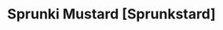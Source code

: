 ---
slug: sprunki-mustard-sprunkstard
title: Sprunki Mustard [Sprunkstard]
description: "Sprunki Mustard [Sprunkstard] is an exciting online game. Play for free directly in your browser!"
icon: /images/popular_mods/Sprunki Mustard [Sprunkstard].png
url: https://wowtbc.net/sprunkin/sprunkstardtest/index.html
previewImage: /images/popular_mods/Sprunki Mustard [Sprunkstard].png
type: popular mods

# SEO配置
seo:
  title: "Sprunki Mustard [Sprunkstard] - Play Free Online Game | Fun Browser Games"
  description: "Sprunki Mustard [Sprunkstard] - Play this fun online game for free in your browser. No download required!"
  ogImage: "/images/popular_mods/Sprunki Mustard [Sprunkstard].png"
  keywords: "sprunki-mustard-sprunkstard, online game, browser game, free game, popular mods game, play online"

videoUrls:
  - https://www.youtube.com/embed/example1
  - https://www.youtube.com/embed/example2

whyPlay:
  title: "Why Play Sprunki Mustard [Sprunkstard]?"
  items:
    - "Immersive Gameplay: Sprunki Mustard [Sprunkstard] offers an engaging and immersive gaming experience that will keep you entertained for hours"
    - "Challenging Levels: Test your skills with increasingly difficult challenges and obstacles"
    - "Beautiful Graphics: Enjoy stunning visuals and smooth animations that bring the game world to life"
    - "Regular Updates: New content and features are added regularly to keep the game fresh and exciting"
    - "Free to Play: Experience all the fun without spending a penny"
    - "Community Features: Connect with other players, share strategies, and compete for high scores"
    - "Cross-Platform: Play on any device with a web browser, no downloads required"

features:
  title: "Key Features of Sprunki Mustard [Sprunkstard]"
  image: "/images/popular_mods/Sprunki Mustard [Sprunkstard].png"
  items:
    - "Intuitive Controls: Easy to learn controls make Sprunki Mustard [Sprunkstard] accessible for players of all skill levels"
    - "Multiple Game Modes: Enjoy various gameplay options that provide different challenges and experiences"
    - "Character Customization: Personalize your gaming experience with unique characters and items"
    - "Achievement System: Complete special tasks to earn rewards and recognition"
    - "Leaderboards: Compete with players worldwide and see who can achieve the highest scores"

characteristics:
  title: "Game Characteristics"
  image: "/images/popular_mods/Sprunki Mustard [Sprunkstard].png"
  items:
    - "Genre: Popular mods game with elements of strategy and skill"
    - "Difficulty: Suitable for both casual gamers and those seeking a challenge"
    - "Play Time: Quick sessions or extended gameplay, depending on your preference"
    - "Art Style: Vibrant and engaging visuals that enhance the gaming experience"
    - "Sound Design: Immersive audio that complements the gameplay perfectly"

info: "Sprunki Mustard [Sprunkstard] is an exciting online game that offers players a unique and engaging gaming experience. With its intuitive controls, stunning visuals, and challenging gameplay, Sprunki Mustard [Sprunkstard] provides hours of entertainment for players of all ages and skill levels. Whether you're looking for a quick gaming session during a break or an extended play session, Sprunki Mustard [Sprunkstard] delivers an immersive experience that will keep you coming back for more. The game features multiple levels of increasing difficulty, ensuring that players are constantly challenged as they progress. With regular updates adding new content and features, Sprunki Mustard [Sprunkstard] remains fresh and exciting, providing endless entertainment options for its growing community of players."

howToPlayIntro: "Welcome to Sprunki Mustard [Sprunkstard]! This guide will walk you through the basics and help you master the game. Whether you're a beginner or looking to improve your skills, these tips and instructions will enhance your gaming experience."

howToPlaySteps:
  - title: "Getting Started"
    description: "Begin your Sprunki Mustard [Sprunkstard] adventure by familiarizing yourself with the controls. Use your keyboard or mouse to navigate through the game interface. The tutorial will guide you through the basic mechanics and help you understand the objectives."
  - title: "Understanding the Objectives"
    description: "In Sprunki Mustard [Sprunkstard], your main goal is to progress through levels by completing specific objectives. Each level presents unique challenges that require different strategies and approaches."
  - title: "Mastering the Controls"
    description: "Practice using the controls to improve your precision and reaction time. Sprunki Mustard [Sprunkstard] requires quick reflexes and strategic thinking to overcome obstacles and defeat opponents."
  - title: "Utilizing Power-ups"
    description: "Collect power-ups throughout the game to enhance your abilities and overcome difficult challenges. Each power-up offers unique advantages that can be crucial for success."
  - title: "Developing Strategies"
    description: "As you progress in Sprunki Mustard [Sprunkstard], develop effective strategies for different scenarios. Analyze patterns, anticipate challenges, and adapt your approach to maximize your performance."

faq:
  title: "Frequently Asked Questions about Sprunki Mustard [Sprunkstard]"
  items:
    - question: "Is Sprunki Mustard [Sprunkstard] free to play?"
      answer: "Yes, Sprunki Mustard [Sprunkstard] is completely free to play directly in your web browser. No downloads or purchases are required to enjoy the full game experience."
    - question: "Can I play Sprunki Mustard [Sprunkstard] on mobile devices?"
      answer: "Yes, Sprunki Mustard [Sprunkstard] is optimized for both desktop and mobile play. You can enjoy the game on any device with a web browser and internet connection."
    - question: "Are there any in-game purchases?"
      answer: "While Sprunki Mustard [Sprunkstard] is free to play, there may be optional in-game purchases available for cosmetic items or additional features that don't affect core gameplay."
    - question: "How often is Sprunki Mustard [Sprunkstard] updated?"
      answer: "The developers regularly update Sprunki Mustard [Sprunkstard] with new content, features, and improvements based on player feedback and game performance."
    - question: "Can I play Sprunki Mustard [Sprunkstard] offline?"
      answer: "Currently, Sprunki Mustard [Sprunkstard] requires an internet connection to play as it's a browser-based online game."
    - question: "Is Sprunki Mustard [Sprunkstard] suitable for children?"
      answer: "Yes, Sprunki Mustard [Sprunkstard] is designed to be family-friendly and suitable for players of all ages."
    - question: "How do I report bugs or issues?"
      answer: "If you encounter any problems while playing Sprunki Mustard [Sprunkstard], you can report them through the game's support page or contact the developers directly through their website."
    - question: "Still Have Questions?"
      answer: "If you have additional questions about Sprunki Mustard [Sprunkstard] that aren't covered in this FAQ, please visit our support center or contact our customer service team for assistance."
---
